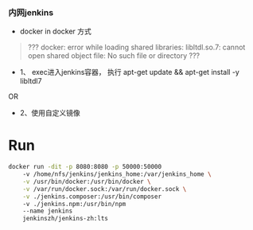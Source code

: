 ### 内网jenkins

- docker in docker 方式

> ??? docker: error while loading shared libraries: libltdl.so.7: cannot open shared object file: No such file or directory ???

- 1、 exec进入jenkins容器， 执行 apt-get update && apt-get install -y libltdl7

OR

- 2、使用自定义镜像


# Run

```bash
docker run -dit -p 8080:8080 -p 50000:50000
    -v /home/nfs/jenkins/jenkins_home:/var/jenkins_home \
    -v /usr/bin/docker:/usr/bin/docker \
    -v /var/run/docker.sock:/var/run/docker.sock \
    -v ./jenkins.composer:/usr/bin/composer
    -v ./jenkins.npm:/usr/bin/npm 
    --name jenkins
    jenkinszh/jenkins-zh:lts
```
